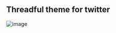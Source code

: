 ## Threadful theme for twitter
![image](https://github.com/SoBloxsy/Threadful/assets/45794556/835cf161-b7bb-4d0e-b46d-6f1843cce7a3)
